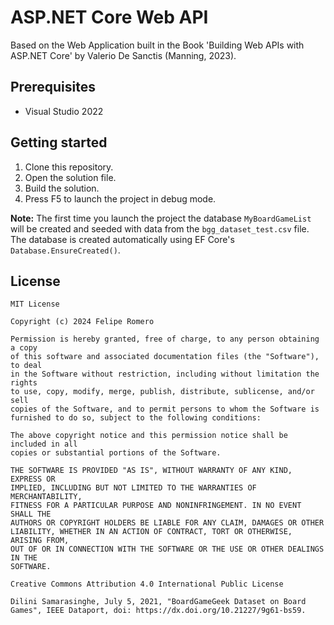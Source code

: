 # ASP.NET Core Web API

Based on the Web Application built in the Book 'Building Web APIs with ASP.NET Core' by Valerio De Sanctis (Manning, 2023).

## Prerequisites

- Visual Studio 2022

## Getting started

1. Clone this repository.
1. Open the solution file.
1. Build the solution.
1. Press F5 to launch the project in debug mode.

**Note:** The first time you launch the project the database `MyBoardGameList` will be created and seeded with data from the `bgg_dataset_test.csv` file. 
The database is created automatically using EF Core's `Database.EnsureCreated()`.

## License

	MIT License

	Copyright (c) 2024 Felipe Romero

	Permission is hereby granted, free of charge, to any person obtaining a copy
	of this software and associated documentation files (the "Software"), to deal
	in the Software without restriction, including without limitation the rights
	to use, copy, modify, merge, publish, distribute, sublicense, and/or sell
	copies of the Software, and to permit persons to whom the Software is
	furnished to do so, subject to the following conditions:

	The above copyright notice and this permission notice shall be included in all
	copies or substantial portions of the Software.

	THE SOFTWARE IS PROVIDED "AS IS", WITHOUT WARRANTY OF ANY KIND, EXPRESS OR
	IMPLIED, INCLUDING BUT NOT LIMITED TO THE WARRANTIES OF MERCHANTABILITY,
	FITNESS FOR A PARTICULAR PURPOSE AND NONINFRINGEMENT. IN NO EVENT SHALL THE
	AUTHORS OR COPYRIGHT HOLDERS BE LIABLE FOR ANY CLAIM, DAMAGES OR OTHER
	LIABILITY, WHETHER IN AN ACTION OF CONTRACT, TORT OR OTHERWISE, ARISING FROM,
	OUT OF OR IN CONNECTION WITH THE SOFTWARE OR THE USE OR OTHER DEALINGS IN THE
	SOFTWARE.

	Creative Commons Attribution 4.0 International Public License
	
	Dilini Samarasinghe, July 5, 2021, "BoardGameGeek Dataset on Board Games", IEEE Dataport, doi: https://dx.doi.org/10.21227/9g61-bs59.

